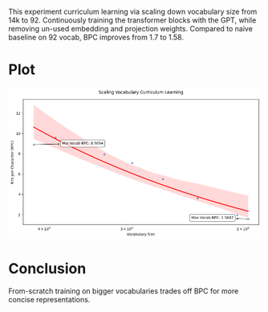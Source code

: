 This experiment curriculum learning via scaling down vocabulary size from 14k to 92. Continuously training the transformer blocks with the GPT, while removing un-used embedding and projection weights. Compared to naive baseline on 92 vocab, BPC improves from 1.7 to 1.58. 

# Plot 

![Vocabulary Curriculum Learning: scales up vocabulary from 92 to 14k](vocabcurriculum_scaledown.png)

# Conclusion

From-scratch training on bigger vocabularies trades off BPC for more concise representations. 
